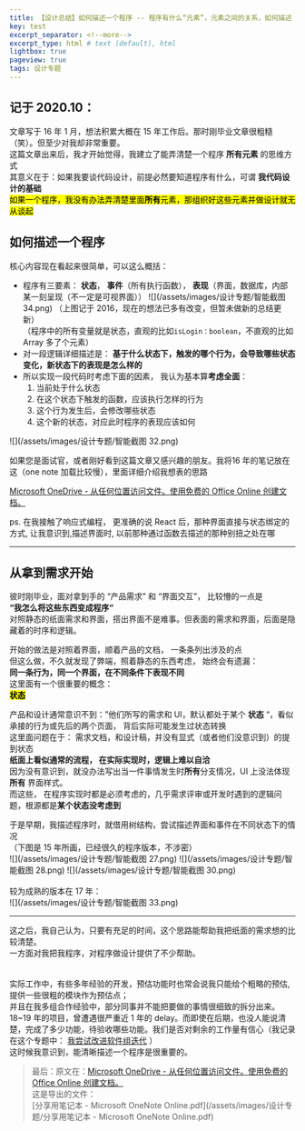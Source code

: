 ```yaml
---    
title: 【设计总结】如何描述一个程序 -- 程序有什么“元素”，元素之间的关系，如何描述
key: test    
excerpt_separator: <!--more-->    
excerpt_type: html # text (default), html    
lightbox: true
pageview: true    
tags: 设计专题
---  
```


## 记于 2020.10：  
文章写于 16 年 1 月，想法积累大概在 15 年工作后。那时刚毕业文章很粗糙（笑）。但至少对我却非常重要。  
这篇文章出来后，我才开始觉得，我建立了能弄清楚一个程序 **所有元素** 的思维方式  
其意义在于：如果我要谈代码设计，前提必然要知道程序有什么，可谓 **我代码设计的基础**  
<mark>如果一个程序，我没有办法弄清楚里面**所有**元素，那组织好这些元素并做设计就无从谈起</mark>

## 如何描述一个程序
核心内容现在看起来很简单，可以这么概括：

* 程序有三要素： **状态**， **事件**（所有执行函数）， **表现**（界面，数据库，内部某一刻呈现（不一定是可视界面））
![](/assets/images/设计专题/智能截图 34.png)
（上图记于 2016，现在的想法已多有改变，但暂未做新的总结更新）  
（程序中的所有变量就是状态，直观的比如`isLogin：boolean`，不直观的比如 Array 多了个元素）  
* 对一段逻辑详细描述是： **基于什么状态下，触发的哪个行为，会导致哪些状态变化，新状态下的表现是怎么样的**
* 所以实现一段代码时考虑下面的因素， 我认为基本算**考虑全面**：
  1. 当前处于什么状态
  2. 在这个状态下触发的函数，应该执行怎样的行为
  3. 这个行为发生后，会修改哪些状态
  4. 这个新的状态，对应此时程序的表现应该如何

![](/assets/images/设计专题/智能截图 32.png)

如果您是面试官，或者刚好看到这篇文章又感兴趣的朋友。我将16 年的笔记放在这（one note 加载比较慢），里面详细介绍我想表的思路  

[Microsoft OneDrive - 从任何位置访问文件。使用免费的 Office Online 创建文档。](https://onedrive.live.com/redir?resid=C4B18C6A297B1E96%211046&authkey=%21AGWpozZmnBpQV94&page=View&wd=target%28%E7%A8%8B%E5%BA%8F%E9%80%BB%E8%BE%91%E5%9B%BE%2F%E7%A8%8B%E5%BA%8F%E9%80%BB%E8%BE%91%E5%9B%BE.one%7Cf04a4363-06b2-1641-a66b-e587d2fe0d85%2F0.1%20%E7%89%88%E6%B5%81%E7%A8%8B%E5%9B%BE%E8%AE%BE%E8%AE%A1%E5%88%86%E6%9E%90%7C459a95b3-05e4-8640-b25c-70e24fd1614b%2F%29)  

ps. 在我接触了响应式编程， 更准确的说 React 后，那种界面直接与状态绑定的方式, 让我意识到,描述界面时, 以前那种通过函数去描述的那种别扭之处在哪

- - - -

## 从拿到需求开始
彼时刚毕业，面对拿到手的 “产品需求” 和 “界面交互”， 比较懵的一点是  
**“我怎么将这些东西变成程序“**  
对照静态的纸面需求和界面，搭出界面不是难事。但表面的需求和界面，后面是隐藏着的时序和逻辑。  
  
开始的做法是对照着界面，顺着产品的文档， 一条条列出涉及的点  
但这么做，不久就发现了弊端，照着静态的东西考虑， 始终会有遗漏：  
**同一条行为，同一个界面，在不同条件下表现不同**  
这里面有一个很重要的概念：  
**<mark>状态</mark>**  
  
产品和设计通常意识不到：”他们所写的需求和 UI，默认都处于某个 **状态** “，看似承接的行为或先后的两个页面， 背后实际可能发生过状态转换  
这里面问题在于： 需求文档，和设计稿，并没有显式（或者他们没意识到）的提到状态  
**纸面上看似通常的流程， 在实际实现时，逻辑上难以自洽**  
因为没有意识到，就没办法写出当一件事情发生时**所有**分支情况，UI 上没法体现 **所有** 界面样式。  
而这些， 在程序实现时都是必须考虑的，几乎需求评审或开发时遇到的逻辑问题，根源都是**某个状态没考虑到**  
  
于是早期，我描述程序时，就借用树结构，尝试描述界面和事件在不同状态下的情况  
（下图是 15 年所画，已经很久的程序版本，不涉密）  
![](/assets/images/设计专题/智能截图 27.png)
![](/assets/images/设计专题/智能截图 28.png)
![](/assets/images/设计专题/智能截图 30.png)
<br/>
<br/>
较为成熟的版本在 17 年：  
![](/assets/images/设计专题/智能截图 33.png)

- - - -
这之后，我自己认为，只要有充足的时间，这个思路能帮助我把纸面的需求想的比较清楚。    
一方面对我把我程序，对程序做设计提供了不少帮助。  
<br/>
<br/>
实际工作中，有些多年经验的开发，预估功能时也常会说我只能给个粗略的预估,提供一些很粗的模块作为预估点；  
并且在我多组合作经验中，部分同事并不能把要做的事情很细致的拆分出来。18~19 年的项目，曾遭遇很严重近 1 年的 delay。而即使在后期，也没人能说清楚，完成了多少功能，待验收哪些功能。我们是否对剩余的工作量有信心（我记录在这个专题中： [我尝试改进软件组迭代](https://mjxin.github.io/2020/10/12/索引-改进公司软件组迭代尝试.html) ）  
这时候我意识到，能清晰描述一个程序是很重要的。  

> 最后：原文在：[Microsoft OneDrive - 从任何位置访问文件。使用免费的 Office Online 创建文档。](https://onedrive.live.com/redir?resid=C4B18C6A297B1E96%211046&authkey=%21AGWpozZmnBpQV94&page=View&wd=target%28%E7%A8%8B%E5%BA%8F%E9%80%BB%E8%BE%91%E5%9B%BE%2F%E7%A8%8B%E5%BA%8F%E9%80%BB%E8%BE%91%E5%9B%BE.one%7Cf04a4363-06b2-1641-a66b-e587d2fe0d85%2F0.1%20%E7%89%88%E6%B5%81%E7%A8%8B%E5%9B%BE%E8%AE%BE%E8%AE%A1%E5%88%86%E6%9E%90%7C459a95b3-05e4-8640-b25c-70e24fd1614b%2F%29)  
> 这是导出的文件：  
> [分享用笔记本 - Microsoft OneNote Online.pdf](/assets/images/设计专题/分享用笔记本 - Microsoft OneNote Online.pdf)  
